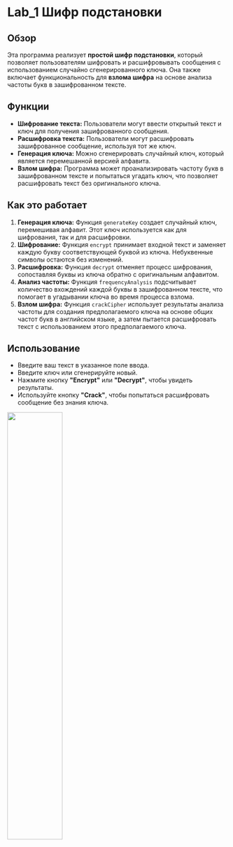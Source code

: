 # Lab_1 Шифр подстановки

## Обзор
Эта программа реализует **простой шифр подстановки**, который позволяет пользователям шифровать и расшифровывать сообщения с использованием случайно сгенерированного ключа. Она также включает функциональность для **взлома шифра** на основе анализа частоты букв в зашифрованном тексте.

## Функции
- **Шифрование текста:** Пользователи могут ввести открытый текст и ключ для получения зашифрованного сообщения.
- **Расшифровка текста:** Пользователи могут расшифровать зашифрованное сообщение, используя тот же ключ.
- **Генерация ключа:** Можно сгенерировать случайный ключ, который является перемешанной версией алфавита.
- **Взлом шифра:** Программа может проанализировать частоту букв в зашифрованном тексте и попытаться угадать ключ, что позволяет расшифровать текст без оригинального ключа.

## Как это работает
1. **Генерация ключа:** Функция `generateKey` создает случайный ключ, перемешивая алфавит. Этот ключ используется как для шифрования, так и для расшифровки.
2. **Шифрование:** Функция `encrypt` принимает входной текст и заменяет каждую букву соответствующей буквой из ключа. Небуквенные символы остаются без изменений.
3. **Расшифровка:** Функция `decrypt` отменяет процесс шифрования, сопоставляя буквы из ключа обратно с оригинальным алфавитом.
4. **Анализ частоты:** Функция `frequencyAnalysis` подсчитывает количество вхождений каждой буквы в зашифрованном тексте, что помогает в угадывании ключа во время процесса взлома.
5. **Взлом шифра:** Функция `crackCipher` использует результаты анализа частоты для создания предполагаемого ключа на основе общих частот букв в английском языке, а затем пытается расшифровать текст с использованием этого предполагаемого ключа.

## Использование
- Введите ваш текст в указанное поле ввода.
- Введите ключ или сгенерируйте новый.
- Нажмите кнопку **"Encrypt"** или **"Decrypt"**, чтобы увидеть результаты.
- Используйте кнопку **"Crack"**, чтобы попытаться расшифровать сообщение без знания ключа.
<img src="https://github.com/user-attachments/assets/b84b335b-4e9d-4cdf-af33-e00b2e9990cc" width=50% height=50%>


